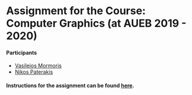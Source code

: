 # Assignment for the Course: Computer Graphics (at AUEB 2019 - 2020)
#### Participants
* [Vasileios Mormoris](https://github.com/VMormoris)
* [Nikos Paterakis](https://github.com/PaterakisNikos)

#### Instructions for the assignment can be found [here](./CG_Project_Intructions.pdf).
